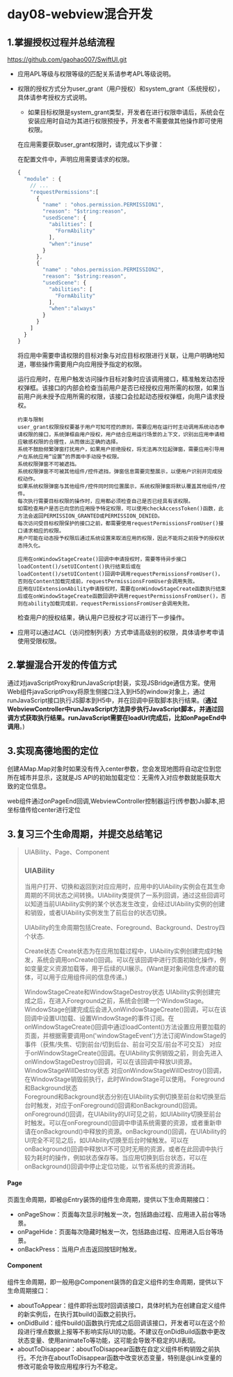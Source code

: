# day08-webview混合开发





## 1.掌握授权过程并总结流程

https://github.com/gaohao007/SwiftUI.git



- 应用APL等级与权限等级的匹配关系请参考APL等级说明。

- 权限的授权方式分为user_grant（用户授权）和system_grant（系统授权），具体请参考授权方式说明。

  - 如果目标权限是system_grant类型，开发者在进行权限申请后，系统会在安装应用时自动为其进行权限预授予，开发者不需要做其他操作即可使用权限。

  在应用需要获取user_grant权限时，请完成以下步骤：

  在配置文件中，声明应用需要请求的权限。

  ```typescript
  {
    "module" : {
      // ...
      "requestPermissions":[
        {
          "name" : "ohos.permission.PERMISSION1",
          "reason": "$string:reason",
          "usedScene": {
            "abilities": [
              "FormAbility"
            ],
            "when":"inuse"
          }
        },
        {
          "name" : "ohos.permission.PERMISSION2",
          "reason": "$string:reason",
          "usedScene": {
            "abilities": [
              "FormAbility"
            ],
            "when":"always"
          }
        }
      ]
    }
  }
  ```

  将应用中需要申请权限的目标对象与对应目标权限进行关联，让用户明确地知道，哪些操作需要用户向应用授予指定的权限。

  运行应用时，在用户触发访问操作目标对象时应该调用接口，精准触发动态授权弹框。该接口的内部会检查当前用户是否已经授权应用所需的权限，如果当前用户尚未授予应用所需的权限，该接口会拉起动态授权弹框，向用户请求授权。

  ```wiki
  约束与限制
  user_grant权限授权要基于用户可知可控的原则，需要应用在运行时主动调用系统动态申请权限的接口，系统弹框由用户授权，用户结合应用运行场景的上下文，识别出应用申请相应敏感权限的合理性，从而做出正确的选择。
  系统不鼓励频繁弹窗打扰用户，如果用户拒绝授权，将无法再次拉起弹窗，需要应用引导用户在系统应用“设置”的界面中手动授予权限。
  系统权限弹窗不可被遮挡。
  系统权限弹窗不可被其他组件/控件遮挡，弹窗信息需要完整展示，以便用户识别并完成授权动作。
  如果系统权限弹窗与其他组件/控件同时同位置展示，系统权限弹窗将默认覆盖其他组件/控件。
  每次执行需要目标权限的操作时，应用都必须检查自己是否已经具有该权限。
  如需检查用户是否已向您的应用授予特定权限，可以使用checkAccessToken()函数，此方法会返回PERMISSION_GRANTED或PERMISSION_DENIED。
  每次访问受目标权限保护的接口之前，都需要使用requestPermissionsFromUser()接口请求相应的权限。
  用户可能在动态授予权限后通过系统设置来取消应用的权限，因此不能将之前授予的授权状态持久化。
  
  应用在onWindowStageCreate()回调中申请授权时，需要等待异步接口loadContent()/setUIContent()执行结束后或在loadContent()/setUIContent()回调中调用requestPermissionsFromUser()，否则在Content加载完成前，requestPermissionsFromUser会调用失败。
  应用在UIExtensionAbility申请授权时，需要在onWindowStageCreate函数执行结束后或在onWindowStageCreate函数回调中调用requestPermissionsFromUser()，否则在ability加载完成前，requestPermissionsFromUser会调用失败。
  ```

  检查用户的授权结果，确认用户已授权才可以进行下一步操作。

- 应用可以通过ACL（访问控制列表）方式申请高级别的权限，具体请参考申请使用受限权限。





## 2.掌握混合开发的传值方式

通过对javaScriptProxy和runJavaScript封装，实现JSBridge通信方案。使用Web组件javaScriptProxy将原生侧接口注入到H5的window对象上，通过runJavaScript接口执行JS脚本到H5中，并在回调中获取脚本执行结果。(**通过WebviewController中runJavaScript方法异步执行JavaScript脚本，并通过回调方式获取执行结果。runJavaScript需要在loadUrl完成后，比如onPageEnd中调用**。)



## 3.实现高德地图的定位

创建AMap.Map对象时如果没有传入center参数，您会发现地图将自动定位到您所在城市并显示，这就是JS API的初始加载定位：无需传入对应参数就能获取大致的定位信息。

web组件通过onPageEnd回调,WebviewController控制器运行(传参数)Js脚本,把坐标值传给center进行定位





## 3.复习三个生命周期，并提交总结笔记

> UIABility、Page、Component
>
> ### UIABility
>
> 当用户打开、切换和返回到对应应用时，应用中的UIAbility实例会在其生命周期的不同状态之间转换。UIAbility类提供了一系列回调，通过这些回调可以知道当前UIAbility实例的某个状态发生改变，会经过UIAbility实例的创建和销毁，或者UIAbility实例发生了前后台的状态切换。
>
> UIAbility的生命周期包括Create、Foreground、Background、Destroy四个状态.
>
>
> Create状态
> 	Create状态为在应用加载过程中，UIAbility实例创建完成时触发，系统会调用onCreate()回调。可以在该回调中进行页面初始化操作，例如变量定义资源加载等，用于后续的UI展示。(Want是对象间信息传递的载体，可以用于应用组件间的信息传递。)
>
> WindowStageCreate和WindowStageDestroy状态
> 	UIAbility实例创建完成之后，在进入Foreground之前，系统会创建一个WindowStage。WindowStage创建完成后会进入onWindowStageCreate()回调，可以在该回调中设置UI加载、设置WindowStage的事件订阅。在onWindowStageCreate()回调中通过loadContent()方法设置应用要加载的页面，并根据需要调用on('windowStageEvent')方法订阅WindowStage的事件（获焦/失焦、切到前台/切到后台、前台可交互/前台不可交互）  对应于onWindowStageCreate()回调。在UIAbility实例销毁之前，则会先进入
> onWindowStageDestroy()回调，可以在该回调中释放UI资源。
> WindowStageWillDestroy状态
> 	对应onWindowStageWillDestroy()回调，在WindowStage销毁前执行，此时WindowStage可以使用。
> Foreground和Background状态	
> 	Foreground和Background状态分别在UIAbility实例切换至前台和切换至后台时触发，对应于onForeground()回调和onBackground()回调。onForeground()回调，在UIAbility的UI可见之前，如UIAbility切换至前台时触发。可以在onForeground()回调中申请系统需要的资源，或者重新申请在onBackground()中释放的资源。onBackground()回调，在UIAbility的UI完全不可见之后，如UIAbility切换至后台时候触发。可以在onBackground()回调中释放UI不可见时无用的资源，或者在此回调中执行较为耗时的操作，例如状态保存等。当应用切换到后台状态，可以在onBackground()回调中停止定位功能，以节省系统的资源消耗。

#### Page

页面生命周期，即被@Entry装饰的组件生命周期，提供以下生命周期接口：

- onPageShow：页面每次显示时触发一次，包括路由过程、应用进入前台等场景。
- onPageHide：页面每次隐藏时触发一次，包括路由过程、应用进入后台等场景。
- onBackPress：当用户点击返回按钮时触发。

#### Component

组件生命周期，即一般用@Component装饰的自定义组件的生命周期，提供以下生命周期接口：

- aboutToAppear：组件即将出现时回调该接口，具体时机为在创建自定义组件的新实例后，在执行其build()函数之前执行。
- onDidBuild：组件build()函数执行完成之后回调该接口，开发者可以在这个阶段进行埋点数据上报等不影响实际UI的功能。不建议在onDidBuild函数中更改状态变量、使用animateTo等功能，这可能会导致不稳定的UI表现。
- aboutToDisappear：aboutToDisappear函数在自定义组件析构销毁之前执行。不允许在aboutToDisappear函数中改变状态变量，特别是@Link变量的修改可能会导致应用程序行为不稳定。